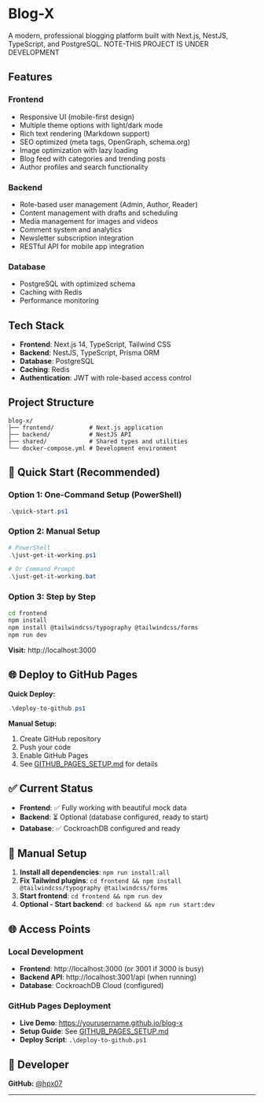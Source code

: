 # Blog-X

A modern, professional blogging platform built with Next.js, NestJS, TypeScript, and PostgreSQL.
NOTE-THIS PROJECT IS UNDER DEVELOPMENT

## Features

### Frontend

- Responsive UI (mobile-first design)
- Multiple theme options with light/dark mode
- Rich text rendering (Markdown support)
- SEO optimized (meta tags, OpenGraph, schema.org)
- Image optimization with lazy loading
- Blog feed with categories and trending posts
- Author profiles and search functionality

### Backend

- Role-based user management (Admin, Author, Reader)
- Content management with drafts and scheduling
- Media management for images and videos
- Comment system and analytics
- Newsletter subscription integration
- RESTful API for mobile app integration

### Database

- PostgreSQL with optimized schema
- Caching with Redis
- Performance monitoring

## Tech Stack

- **Frontend**: Next.js 14, TypeScript, Tailwind CSS
- **Backend**: NestJS, TypeScript, Prisma ORM
- **Database**: PostgreSQL
- **Caching**: Redis
- **Authentication**: JWT with role-based access control

## Project Structure

```
blog-x/
├── frontend/          # Next.js application
├── backend/           # NestJS API
├── shared/            # Shared types and utilities
└── docker-compose.yml # Development environment
```

## 🚀 Quick Start (Recommended)

### **Option 1: One-Command Setup (PowerShell)**

```powershell
.\quick-start.ps1
```

### **Option 2: Manual Setup**

```powershell
# PowerShell
.\just-get-it-working.ps1

# Or Command Prompt
.\just-get-it-working.bat
```

### **Option 3: Step by Step**

```bash
cd frontend
npm install
npm install @tailwindcss/typography @tailwindcss/forms
npm run dev
```

**Visit:** http://localhost:3000

## 🌐 Deploy to GitHub Pages

**Quick Deploy:**
```powershell
.\deploy-to-github.ps1
```

**Manual Setup:**
1. Create GitHub repository
2. Push your code
3. Enable GitHub Pages
4. See [GITHUB_PAGES_SETUP.md](GITHUB_PAGES_SETUP.md) for details

## ✅ Current Status

- **Frontend**: ✅ Fully working with beautiful mock data
- **Backend**: ⏳ Optional (database configured, ready to start)
- **Database**: ✅ CockroachDB configured and ready

## 🔧 Manual Setup

1. **Install all dependencies**: `npm run install:all`
2. **Fix Tailwind plugins**: `cd frontend && npm install @tailwindcss/typography @tailwindcss/forms`
3. **Start frontend**: `cd frontend && npm run dev`
4. **Optional - Start backend**: `cd backend && npm run start:dev`

## 🌐 Access Points

### **Local Development**
- **Frontend**: http://localhost:3000 (or 3001 if 3000 is busy)
- **Backend API**: http://localhost:3001/api (when running)
- **Database**: CockroachDB Cloud (configured)

### **GitHub Pages Deployment**
- **Live Demo**: https://yourusername.github.io/blog-x
- **Setup Guide**: See [GITHUB_PAGES_SETUP.md](GITHUB_PAGES_SETUP.md)
- **Deploy Script**: `.\deploy-to-github.ps1`

## 🙋 Developer

**GitHub:** [@hpx07](https://github.com/hpx07)

---
